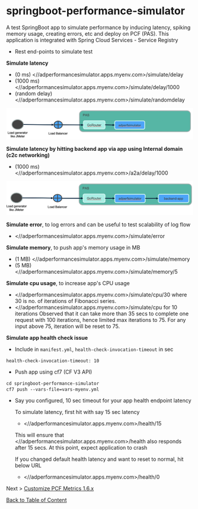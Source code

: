 # springboot-performance-simulator
A test SpringBoot app to simulate performance by inducing latency, spiking memory usage, creating errors, etc and deploy on PCF (PAS).
This application is integrated with Spring Cloud Services - Service Registry

* Rest end-points to simulate test

__Simulate latency__

* (0 ms) <//adperformancesimulator.apps.myenv.com>/simulate/delay
* (1000 ms) <//adperformancesimulator.apps.myenv.com>/simulate/delay/1000
* (random delay) <//adperformancesimulator.apps.myenv.com>/simulate/randomdelay

![Flow: Direct App](images/flow-direct-app.png)


__Simulate latency by hitting backend app via app using Internal domain (c2c networking)__

* (1000 ms) <//adperformancesimulator.apps.myenv.com>/a2a/delay/1000

![Flow: App to App](images/flow-app-backendapp.png)

__Simulate error__, to log errors and can be useful to test scalability of log flow

* <//adperformancesimulator.apps.myenv.com>/simulate/error

__Simulate memory__, to push app's memory usage in MB

* (1 MB) <//adperformancesimulator.apps.myenv.com>/simulate/memory
* (5 MB) <//adperformancesimulator.apps.myenv.com>/simulate/memory/5

__Simulate cpu usage__, to increase app's CPU usage

* <//adperformancesimulator.apps.myenv.com>/simulate/cpu/30 where 30 is no. of iterations of Fibonacci series.
* <//adperformancesimulator.apps.myenv.com>/simulate/cpu for 10 iterations
Observed that it can take more than 35 secs to complete one request with 100 iterations, hence limited max iterations to 75. For any input above 75, iteration will be reset to 75.


__Simulate app health check issue__

 * Include in `manifest.yml`, `health-check-invocation-timeout` in sec

 ```
 health-check-invocation-timeout: 10
 ```

 * Push app using cf7 (CF V3 API)

 ```
 cd springboot-performance-simulator
 cf7 push --vars-file=vars-myenv.yml
 ```

 * Say you configured, 10 sec timeout for your app health endpoint latency

	 To simulate latency, first hit with say 15 sec latency

	 * <//adperformancesimulator.apps.myenv.com>/health/15

	 This will ensure that <//adperformancesimulator.apps.myenv.com>/health also responds after 15 secs. At this point, expect application to crash

	 If you changed default health latency and want to reset to normal, hit below URL

	 * <//adperformancesimulator.apps.myenv.com>/health/0

 Next > [Customize PCF Metrics 1.6.x](pas-metrics/customize-pcf-metrics-1-6.md)

 [Back to Table of Content](README.md)
